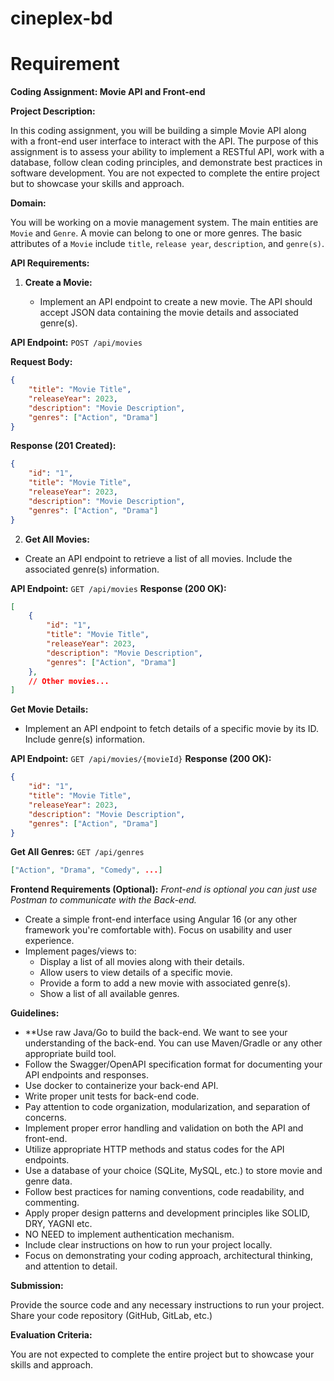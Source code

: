 # cineplex-bd

# Requirement

**Coding Assignment: Movie API and Front-end**

**Project Description:**

In this coding assignment, you will be building a simple Movie API along with a front-end user interface to interact with the API. The purpose of this assignment is to assess your ability to implement a RESTful API, work with a database, follow clean coding principles, and demonstrate best practices in software development. You are not expected to complete the entire project but to showcase your skills and approach.

**Domain:**

You will be working on a movie management system. The main entities are `Movie` and `Genre`. A movie can belong to one or more genres. The basic attributes of a `Movie` include `title`, `release year`, `description`, and `genre(s)`.

**API Requirements:**

1. **Create a Movie:**
    
    - Implement an API endpoint to create a new movie. The API should accept JSON data containing the movie details and associated genre(s).
    
**API Endpoint:**
`POST /api/movies`

**Request Body:**
```json
{
    "title": "Movie Title",
    "releaseYear": 2023,
    "description": "Movie Description",
    "genres": ["Action", "Drama"]
}
```
**Response (201 Created):**

```json
{
    "id": "1",
    "title": "Movie Title",
    "releaseYear": 2023,
    "description": "Movie Description",
    "genres": ["Action", "Drama"]
}
```
2. **Get All Movies:**

- Create an API endpoint to retrieve a list of all movies. Include the associated genre(s) information.

**API Endpoint:**
`GET /api/movies`
**Response (200 OK):**
```json
[
    {
        "id": "1",
        "title": "Movie Title",
        "releaseYear": 2023,
        "description": "Movie Description",
        "genres": ["Action", "Drama"]
    },
    // Other movies...
]

```

**Get Movie Details:**

- Implement an API endpoint to fetch details of a specific movie by its ID. Include genre(s) information.

**API Endpoint:**
`GET /api/movies/{movieId}`
**Response (200 OK):**
```json
{
    "id": "1",
    "title": "Movie Title",
    "releaseYear": 2023,
    "description": "Movie Description",
    "genres": ["Action", "Drama"]
}

```
**Get All Genres:**
`GET /api/genres`
```json
["Action", "Drama", "Comedy", ...]
```

**Frontend Requirements (Optional):**
*Front-end is optional you can just use Postman to communicate with the Back-end.*

- Create a simple front-end interface using Angular 16 (or any other framework you're comfortable with). Focus on usability and user experience.
- Implement pages/views to:
    - Display a list of all movies along with their details.
    - Allow users to view details of a specific movie.
    - Provide a form to add a new movie with associated genre(s).
    - Show a list of all available genres.

**Guidelines:**

- **Use raw Java/Go to build the back-end. We want to see your understanding of the back-end. You can use Maven/Gradle or any other appropriate build tool.
- Follow the Swagger/OpenAPI specification format for documenting your API endpoints and responses.
- Use docker to containerize your back-end API.
- Write proper unit tests for back-end code.
- Pay attention to code organization, modularization, and separation of concerns.
- Implement proper error handling and validation on both the API and front-end.
- Utilize appropriate HTTP methods and status codes for the API endpoints.
- Use a database of your choice (SQLite, MySQL, etc.) to store movie and genre data.
- Follow best practices for naming conventions, code readability, and commenting.
- Apply proper design patterns and development principles like SOLID, DRY, YAGNI etc.
- NO NEED to implement authentication mechanism.
- Include clear instructions on how to run your project locally.
- Focus on demonstrating your coding approach, architectural thinking, and attention to detail.

**Submission:**

Provide the source code and any necessary instructions to run your project. Share your code repository (GitHub, GitLab, etc.)

**Evaluation Criteria:**

You are not expected to complete the entire project but to showcase your skills and approach.
